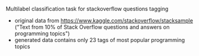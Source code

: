 Multilabel classification task for stackoverflow questions tagging
* original data from https://www.kaggle.com/stackoverflow/stacksample ("Text from 10% of Stack Overflow questions and answers on programming topics")
* generated data contains only 23 tags of most popular programming topics